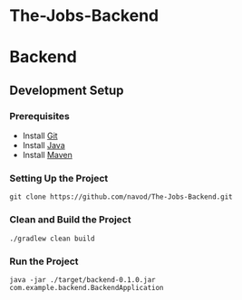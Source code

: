 # The-Jobs-Backend

# Backend

## Development Setup

### Prerequisites

- Install [Git](https://git-scm.com/downloads)
- Install [Java](https://openjdk.org/install/)
- Install [Maven](https://maven.apache.org/install.html)

### Setting Up the Project

```shell
git clone https://github.com/navod/The-Jobs-Backend.git
```

### Clean and Build the Project

```shell
./gradlew clean build
```

### Run the Project

```shell
java -jar ./target/backend-0.1.0.jar com.example.backend.BackendApplication
```
